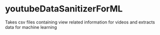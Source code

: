 # youtubeDataSanitizerForML
Takes csv files containing view related information for videos and extracts data for machine learning

